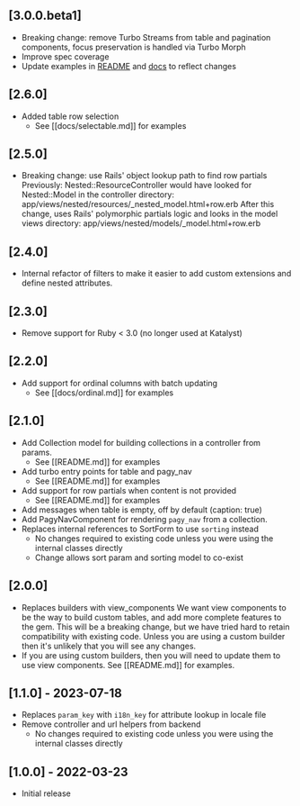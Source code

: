 ## [3.0.0.beta1]
- Breaking change: remove Turbo Streams from table and pagination components, focus preservation is handled via Turbo Morph
- Improve spec coverage
- Update examples in [README](README.md) and [docs](/docs) to reflect changes

## [2.6.0]

- Added table row selection
  - See [[docs/selectable.md]] for examples

## [2.5.0]

- Breaking change: use Rails' object lookup path to find row partials
  Previously: Nested::ResourceController would have looked for Nested::Model in
  the controller directory:
    app/views/nested/resources/_nested_model.html+row.erb
  After this change, uses Rails' polymorphic partials logic and looks in the
  model views directory:
    app/views/nested/models/_model.html+row.erb

## [2.4.0]

- Internal refactor of filters to make it easier to add custom extensions
  and define nested attributes.

## [2.3.0]

- Remove support for Ruby < 3.0 (no longer used at Katalyst)

## [2.2.0]

- Add support for ordinal columns with batch updating
  - See [[docs/ordinal.md]] for examples

## [2.1.0]

- Add Collection model for building collections in a controller from params.
  - See [[README.md]] for examples
- Add turbo entry points for table and pagy_nav
  - See [[README.md]] for examples
- Add support for row partials when content is not provided
  - See [[README.md]] for examples
- Add messages when table is empty, off by default (caption: true)
- Add PagyNavComponent for rendering `pagy_nav` from a collection.
- Replaces internal references to SortForm to use `sorting` instead
  - No changes required to existing code unless you were using the internal
    classes directly
  - Change allows sort param and sorting model to co-exist

## [2.0.0]

- Replaces builders with view_components 
  We want view components to be the way to build custom tables, and add more
  complete features to the gem. This will be a breaking change, but we have
  tried hard to retain compatibility with existing code. Unless you are using
  a custom builder then it's unlikely that you will see any changes.
- If you are using custom builders, then you will need to update them to use
  view components. See [[README.md]] for examples.

## [1.1.0] - 2023-07-18

- Replaces `param_key` with `i18n_key` for attribute lookup in locale file
- Remove controller and url helpers from backend
  - No changes required to existing code unless you were using the internal
    classes directly

## [1.0.0] - 2022-03-23

- Initial release
